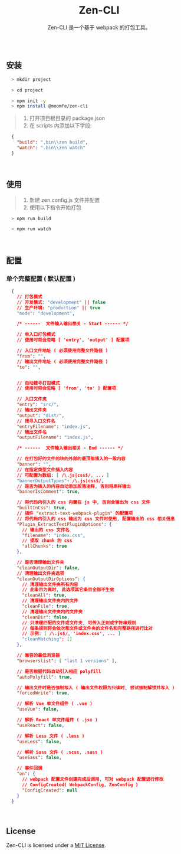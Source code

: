 <div align="center">
  <h1>Zen-CLI</h1>
  <p>
    Zen-CLI 是一个基于 webpack 的打包工具。
  </p>
</div>

<br>
<br>

## 安装

```bash
  > mkdir project
```

```bash
  > cd project
```

```bash
  > npm init -y
  > npm install @moomfe/zen-cli
```

> 1. 打开项目根目录的 package.json
> 2. 在 scripts 内添加以下字段:

```json
  {
    "build": ".bin\\zen build",
    "watch": ".bin\\zen watch"
  }
```

<br>

## 使用

> 1. 新建 zen.config.js 文件并配置
> 2. 使用以下指令开始打包

```bash
  > npm run build
```

```bash
  > npm run watch
```

<br>

## 配置

### 单个完整配置 ( 默认配置 )
```json
  {
    // 打包模式
    // 开发模式: "development" || false
    // 生产环境: "production" || true
    "mode": "development",

    /* ------  文件输入输出相关 - Start ------ */

    // 单入口打包模式
    // 使用时将会忽略 [ 'entry', 'output' ] 配置项

    // 入口文件地址 ( 必须使用完整文件路径 )
    "from": "",
    // 输出文件地址 ( 必须使用完整文件路径 )
    "to": "",


    // 自动搜寻打包模式
    // 使用时将会忽略 [ 'from', 'to' ] 配置项

    // 入口文件夹
    "entry": "src/",
    // 输出文件夹
    "output": "dist/",
    // 搜寻入口文件名
    "entryFilename": "index.js",
    // 输出文件名
    "outputFilename": "index.js",

    /* ------  文件输入输出相关 - End ------ */

    // 在打包好的文件的块的外部的最顶部插入的一段内容
    "banner": "",
    // 在指定类型文件插入内容
    // 可配置为数组: [ /\.js|css$/, ... ]
    "bannerOutputTypes": /\.js|css$/,
    // 是否为插入的内容自动添加段落注释, 否则将原样输出
    "bannerIsComment": true,

    // 将代码内引入的 css 内置在 js 中, 否则会输出为 css 文件
    "builtInCss": true,
    // 插件 "extract-text-webpack-plugin" 的配置项
    // 将代码内引入的 css 输出为 css 文件时使用, 配置输出的 css 相关信息
    "Plugin_ExtractTextPluginOptions": {
      // 输出的 css 文件名
      "filename": "index.css",
      // 提取 chunk 的 css
      "allChunks": true
    },

    // 是否清理输出文件夹
    "cleanOutputDir": false,
    // 清理输出文件夹选项
    "cleanOutputDirOptions": {
      // 清理输出文件夹所有内容
      // 此条目为真时, 此选项其它条目全部不生效
      "cleanAll": true,
      // 清理输出文件夹内的文件
      "cleanFile": true,
      // 清理输出文件夹内的文件夹
      "cleanDir": false,
      // 只清理匹配的文件或文件夹, 可传入正则或字符串规则
      // 每条规则将会依次和文件或文件夹的文件名和完整路径进行比对
      // 示例: [ /\.js$/, 'index.css', ... ]
      "cleanMatching": []
    },

    // 兼容的最低浏览器
    "browserslist": [ "last 1 versions" ],

    // 是否根据代码自动引入相应 polyfill
    "autoPolyfill": true,

    // 输出文件时是否强制写入 ( 输出文件权限为只读时, 尝试强制解锁并写入 )
    "forcedWrite": true,

    // 解析 Vue 单文件组件 ( .vue )
    "useVue": false,

    // 解析 React 单文件组件 ( .jsx )
    "useReact": false,

    // 解析 Less 文件 ( .less )
    "useLess": false,

    // 解析 Sass 文件 ( .scss, .sass )
    "useSass": false,

    // 事件回调
    "on": {
      // webpack 配置文件创建完成后调用, 可对 webpack 配置进行修改
      // ConfigCreated( WebpackConfig, ZenConfig )
      "ConfigCreated": null
    }
  }
```

<br>

## License

Zen-CLI is licensed under a [MIT  License](./LICENSE).